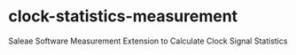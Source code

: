 # clock-statistics-measurement
Saleae Software Measurement Extension to Calculate Clock Signal Statistics

